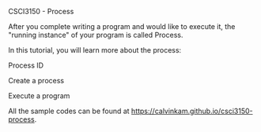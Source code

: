 CSCI3150 - Process

After you complete writing a program and would like to execute it, the "running instance" of your program is called Process.

In this tutorial, you will learn more about the process:

Process ID

Create a process

Execute a program

All the sample codes can be found at https://calvinkam.github.io/csci3150-process.
